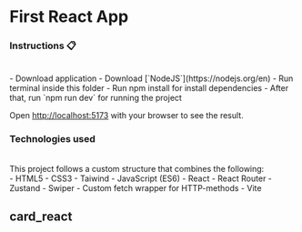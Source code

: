 <div>
  <h1>First React App</h1>
</div>

 <h3>Instructions 📋</h3>
 <br>
- Download application
- Download [`NodeJS`](https://nodejs.org/en)
- Run terminal inside this folder
- Run npm install for install dependencies
- After that, run `npm run dev` for running the project

Open [http://localhost:5173](http://localhost:5173) with your browser to see the result.

<h3>Technologies used</h3>
<br>
This project follows a custom structure that combines the following:
<br>
- HTML5
- CSS3
- Taiwind
- JavaScript (ES6)
- React
- React Router
- Zustand
- Swiper
- Custom fetch wrapper for HTTP-methods
- Vite
<h2>c a r d _ r e a c t</h2> 
 
 

